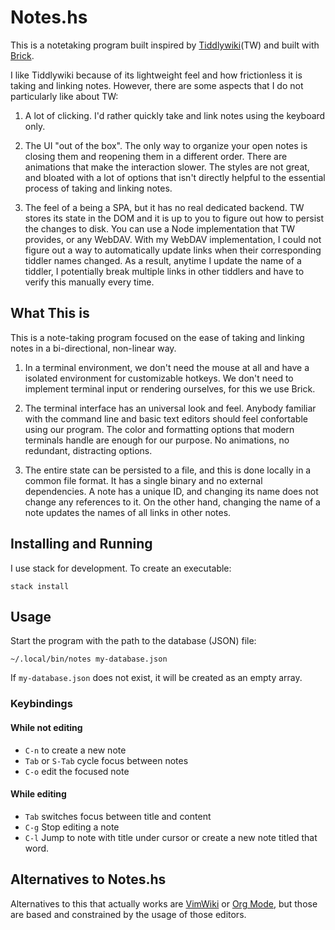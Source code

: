 # Notes.hs

This is a notetaking program built inspired by
[Tiddlywiki](https://tiddlywiki.com/)(TW) and built with
[Brick](https://github.com/jtdaugherty/brick).

I like Tiddlywiki because of its lightweight feel and how frictionless it is
taking and linking notes. However, there are some aspects that I do not
particularly like about TW:

1. A lot of clicking. I'd rather quickly take and link notes using the keyboard
   only.

2. The UI "out of the box". The only way to organize your open notes is closing
   them and reopening them in a different order. There are animations that make
   the interaction slower. The styles are not great, and bloated with a lot of
   options that isn't directly helpful to the essential process of taking and
   linking notes.

3. The feel of a being a SPA, but it has no real dedicated backend. TW stores
   its state in the DOM and it is up to you to figure out how to persist the
   changes to disk. You can use a Node implementation that TW provides, or any
   WebDAV. With my WebDAV implementation, I could not figure out a way to
   automatically update links when their corresponding tiddler names changed.
   As a result, anytime I update the name of a tiddler, I potentially break
   multiple links in other tiddlers and have to verify this manually every
   time.

## What This is

This is a note-taking program focused on the ease of taking and linking notes
in a bi-directional, non-linear way.

1. In a terminal environment, we don't need the mouse at all and have a
   isolated environment for customizable hotkeys. We don't need to implement
   terminal input or rendering ourselves, for this we use Brick.

2. The terminal interface has an universal look and feel. Anybody familiar with
   the command line and basic text editors should feel confortable using our
   program. The color and formatting options that modern terminals handle are
   enough for our purpose. No animations, no redundant, distracting options.

3. The entire state can be persisted to a file, and this is done locally in a
   common file format. It has a single binary and no external dependencies. A
   note has a unique ID, and changing its name does not change any references
   to it. On the other hand, changing the name of a note updates the names of
   all links in other notes.

## Installing and Running

I use stack for development. To create an executable:
```
stack install
```

## Usage

Start the program with the path to the database (JSON) file:

```
~/.local/bin/notes my-database.json
```

If `my-database.json` does not exist, it will be created as an empty array.

### Keybindings

#### While not editing

* `C-n` to create a new note
* `Tab` or `S-Tab` cycle focus between notes
* `C-o` edit the focused note

#### While editing

* `Tab` switches focus between title and content
* `C-g` Stop editing a note
* `C-l` Jump to note with title under cursor or create a new note titled that
  word.

## Alternatives to Notes.hs

Alternatives to this that actually works are
[VimWiki](https://github.com/vimwiki/vimwiki#key-bindings) or [Org
Mode](https://orgmode.org/), but those are based and constrained by the usage
of those editors.

